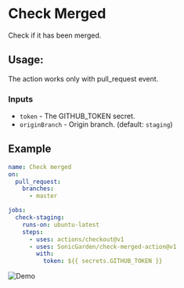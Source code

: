 # Check Merged

Check if it has been merged.

## Usage:

The action works only with pull_request event.

### Inputs

- `token` - The GITHUB_TOKEN secret.
- `originBranch` - Origin branch. (default: `staging`)

## Example

```yaml
name: Check merged
on:
  pull_request:
    branches:
      - master

jobs:
  check-staging:
    runs-on: ubuntu-latest
    steps:
      - uses: actions/checkout@v1
      - uses: SonicGarden/check-merged-action@v1
        with:
          token: ${{ secrets.GITHUB_TOKEN }}
```

![Demo](https://i.gyazo.com/1a7f81b217002632e64268a3407777a1.png)
